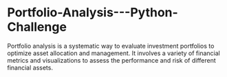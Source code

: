 # Portfolio-Analysis---Python-Challenge
Portfolio analysis is a systematic way to evaluate investment portfolios to optimize asset allocation and management. It involves a variety of financial metrics and visualizations to assess the performance and risk of different financial assets.
